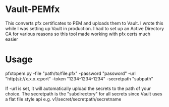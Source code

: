 # Vault-PEMfx
This converts pfx certificates to PEM and uploads them to Vault.
I wrote this while I was setting up Vault in production. I had to set up an Active Directory CA for various reasons so this tool made working with pfx certs much easier


# Usage
pfxtopem.py -file "path/to/file.pfx" -password "password" -url "http(s)://x.x.x.x:port" -token "1234-1234-1234" -secretpath "subpath"

If -url is set, it will automatically upload the secrets to the path of your choice.
The secretpath is the "subdirectory" for all secrets since Vault uses a flat file style api e.g. v1/secret/secretpath/secretname
